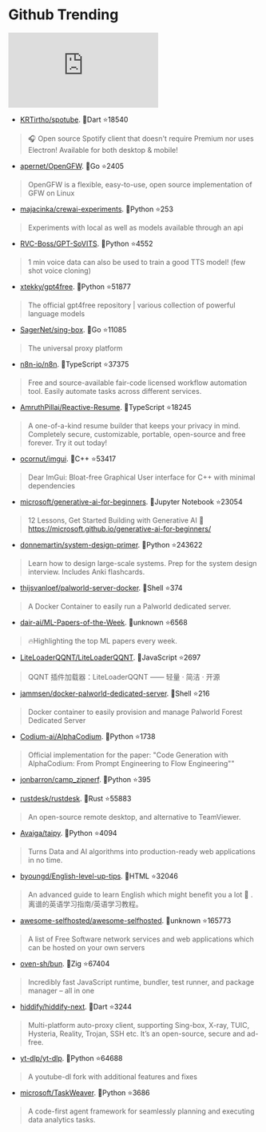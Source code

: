 # Github Trending 
 ![daily-bing](https://api.isoyu.com/bing_images.php) 
 - [KRTirtho/spotube](https://github.com/KRTirtho/spotube). 💪Dart ⭐18540 
 > 🎧 Open source Spotify client that doesn't require Premium nor uses Electron! Available for both desktop & mobile! 
 - [apernet/OpenGFW](https://github.com/apernet/OpenGFW). 💪Go ⭐2405 
 > OpenGFW is a flexible, easy-to-use, open source implementation of GFW on Linux 
 - [majacinka/crewai-experiments](https://github.com/majacinka/crewai-experiments). 💪Python ⭐253 
 > Experiments with local as well as models available through an api 
 - [RVC-Boss/GPT-SoVITS](https://github.com/RVC-Boss/GPT-SoVITS). 💪Python ⭐4552 
 > 1 min voice data can also be used to train a good TTS model! (few shot voice cloning) 
 - [xtekky/gpt4free](https://github.com/xtekky/gpt4free). 💪Python ⭐51877 
 > The official gpt4free repository | various collection of powerful language models 
 - [SagerNet/sing-box](https://github.com/SagerNet/sing-box). 💪Go ⭐11085 
 > The universal proxy platform 
 - [n8n-io/n8n](https://github.com/n8n-io/n8n). 💪TypeScript ⭐37375 
 > Free and source-available fair-code licensed workflow automation tool. Easily automate tasks across different services. 
 - [AmruthPillai/Reactive-Resume](https://github.com/AmruthPillai/Reactive-Resume). 💪TypeScript ⭐18245 
 > A one-of-a-kind resume builder that keeps your privacy in mind. Completely secure, customizable, portable, open-source and free forever. Try it out today! 
 - [ocornut/imgui](https://github.com/ocornut/imgui). 💪C++ ⭐53417 
 > Dear ImGui: Bloat-free Graphical User interface for C++ with minimal dependencies 
 - [microsoft/generative-ai-for-beginners](https://github.com/microsoft/generative-ai-for-beginners). 💪Jupyter Notebook ⭐23054 
 > 12 Lessons, Get Started Building with Generative AI 🔗 https://microsoft.github.io/generative-ai-for-beginners/ 
 - [donnemartin/system-design-primer](https://github.com/donnemartin/system-design-primer). 💪Python ⭐243622 
 > Learn how to design large-scale systems. Prep for the system design interview. Includes Anki flashcards. 
 - [thijsvanloef/palworld-server-docker](https://github.com/thijsvanloef/palworld-server-docker). 💪Shell ⭐374 
 > A Docker Container to easily run a Palworld dedicated server. 
 - [dair-ai/ML-Papers-of-the-Week](https://github.com/dair-ai/ML-Papers-of-the-Week). 💪unknown ⭐6568 
 > 🔥Highlighting the top ML papers every week. 
 - [LiteLoaderQQNT/LiteLoaderQQNT](https://github.com/LiteLoaderQQNT/LiteLoaderQQNT). 💪JavaScript ⭐2697 
 > QQNT 插件加载器：LiteLoaderQQNT —— 轻量 · 简洁 · 开源 
 - [jammsen/docker-palworld-dedicated-server](https://github.com/jammsen/docker-palworld-dedicated-server). 💪Shell ⭐216 
 > Docker container to easily provision and manage Palworld Forest Dedicated Server 
 - [Codium-ai/AlphaCodium](https://github.com/Codium-ai/AlphaCodium). 💪Python ⭐1738 
 > Official implementation for the paper: "Code Generation with AlphaCodium: From Prompt Engineering to Flow Engineering"" 
 - [jonbarron/camp_zipnerf](https://github.com/jonbarron/camp_zipnerf). 💪Python ⭐395 
 >  
 - [rustdesk/rustdesk](https://github.com/rustdesk/rustdesk). 💪Rust ⭐55883 
 > An open-source remote desktop, and alternative to TeamViewer. 
 - [Avaiga/taipy](https://github.com/Avaiga/taipy). 💪Python ⭐4094 
 > Turns Data and AI algorithms into production-ready web applications in no time. 
 - [byoungd/English-level-up-tips](https://github.com/byoungd/English-level-up-tips). 💪HTML ⭐32046 
 > An advanced guide to learn English which might benefit you a lot 🎉 . 离谱的英语学习指南/英语学习教程。 
 - [awesome-selfhosted/awesome-selfhosted](https://github.com/awesome-selfhosted/awesome-selfhosted). 💪unknown ⭐165773 
 > A list of Free Software network services and web applications which can be hosted on your own servers 
 - [oven-sh/bun](https://github.com/oven-sh/bun). 💪Zig ⭐67404 
 > Incredibly fast JavaScript runtime, bundler, test runner, and package manager – all in one 
 - [hiddify/hiddify-next](https://github.com/hiddify/hiddify-next). 💪Dart ⭐3244 
 > Multi-platform auto-proxy client, supporting Sing-box, X-ray, TUIC, Hysteria, Reality, Trojan, SSH etc. It’s an open-source, secure and ad-free. 
 - [yt-dlp/yt-dlp](https://github.com/yt-dlp/yt-dlp). 💪Python ⭐64688 
 > A youtube-dl fork with additional features and fixes 
 - [microsoft/TaskWeaver](https://github.com/microsoft/TaskWeaver). 💪Python ⭐3686 
 > A code-first agent framework for seamlessly planning and executing data analytics tasks. 
 